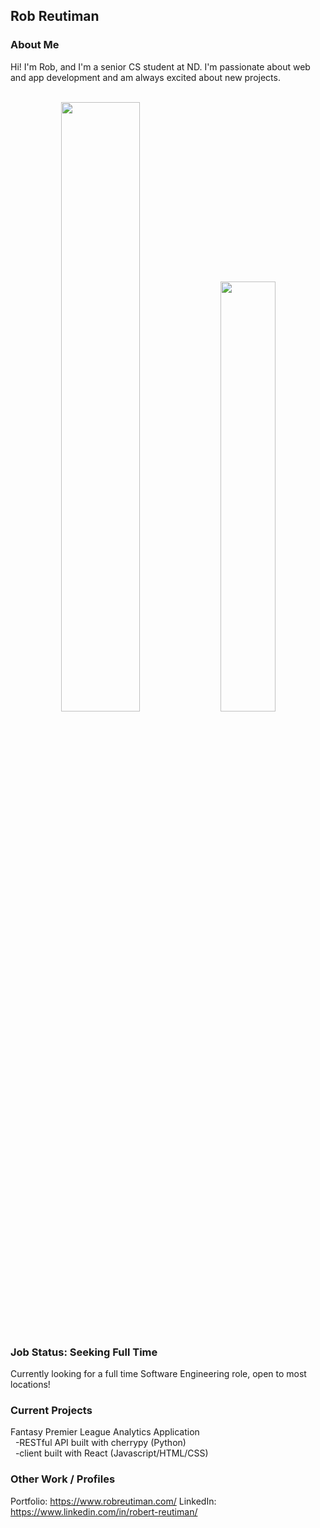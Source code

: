 ## Rob Reutiman

### About Me

Hi! I'm Rob, and I'm a senior CS student at ND. I'm passionate about web and app development and am always excited about new projects.

<br />

<div align="center">
  <img width="50%" src="https://github-readme-stats.vercel.app/api?username=Rob-Reutiman&show_icons=true" /> <img width="42%" src="https://github-readme-stats.vercel.app/api/top-langs/?username=Rob-Reutiman&layout=compact" />
 </div>

<br />

### Job Status: Seeking Full Time

Currently looking for a full time Software Engineering role, open to most locations! 

### Current Projects
Fantasy Premier League Analytics Application  
  -RESTful API built with cherrypy (Python)  
  -client built with React (Javascript/HTML/CSS)

### Other Work / Profiles
Portfolio: https://www.robreutiman.com/
LinkedIn: https://www.linkedin.com/in/robert-reutiman/
